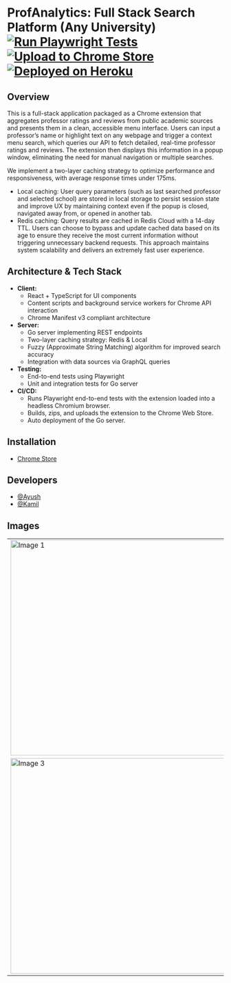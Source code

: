 # ProfAnalytics: Full Stack Search Platform (Any University) [![Run Playwright Tests](https://github.com/ayush-shah12/RMP-Insights-Full-Stack-Search-Platform/actions/workflows/playwright-tests.yml/badge.svg)](https://github.com/ayush-shah12/RMP-Insights-Full-Stack-Search-Platform/actions/workflows/playwright-tests.yml) [![Upload to Chrome Store](https://github.com/ayush-shah12/RMP-Insights-Full-Stack-Search-Platform/actions/workflows/publish-extension.yml/badge.svg)](https://github.com/ayush-shah12/RMP-Insights-Full-Stack-Search-Platform/actions/workflows/publish-extension.yml) [![Deployed on Heroku](https://img.shields.io/badge/deployed-Heroku-430098?logo=heroku&logoColor=white)](https://rmp-server-go-69d9e72e86ec.herokuapp.com/)


## Overview

This is a full-stack application packaged as a Chrome extension that aggregates professor ratings and reviews from public academic sources and presents them in a clean, accessible menu interface. Users can input a professor’s name or highlight text on any webpage and trigger a context menu search, which queries our API to fetch detailed, real-time professor ratings and reviews. The extension then displays this information in a popup window, eliminating the need for manual navigation or multiple searches. 

We implement a two-layer caching strategy to optimize performance and responsiveness, with average response times under 175ms.
- Local caching: User query parameters (such as last searched professor and selected school) are stored in local storage to persist session state and improve UX by maintaining context even if the popup is closed, navigated away from, or opened in another tab.
- Redis caching: Query results are cached in Redis Cloud with a 14-day TTL. Users can choose to bypass and update cached data based on its age to ensure they receive the most current information without triggering unnecessary backend requests. This approach maintains system scalability and delivers an extremely fast user experience.


## Architecture & Tech Stack

- **Client:**  
  - React + TypeScript for UI components
  - Content scripts and background service workers for Chrome API interaction
  - Chrome Manifest v3 compliant architecture
- **Server:**  
  - Go server implementing REST endpoints  
  - Two-layer caching strategy: Redis & Local
  - Fuzzy (Approximate String Matching) algorithm for improved search accuracy
  - Integration with data sources via GraphQL queries  
- **Testing:**  
  - End-to-end tests using Playwright  
  - Unit and integration tests for Go server  
- **CI/CD:**  
  - Runs Playwright end-to-end tests with the extension loaded into a headless Chromium browser.  
  - Builds, zips, and uploads the extension to the Chrome Web Store.  
  - Auto deployment of the Go server.  

## Installation

- [Chrome Store](https://chromewebstore.google.com/detail/rate-my-professor-extensi/alhijcehgndilnnedijemckkcpnnjolb)

## Developers

- [@Ayush](https://www.github.com/ayush-shah12)
- [@Kamil](https://www.github.com/KamilWoskowiak)

## Images

<table>
  <tr>
    <td><img width="500" alt="Image 1" src="https://github.com/user-attachments/assets/47bce57e-5a2e-4bcd-9c37-a60ecd1b5b8c" /></td>
    <td><img width="500" alt="Image 2" src="https://github.com/user-attachments/assets/1d629831-ae02-4da5-b508-b95d6942fa0f" /></td>
  </tr>
  <tr>
    <td><img width="500" alt="Image 3" src="https://github.com/user-attachments/assets/4b1602bf-c5dc-4b01-a04c-c767e74c542b" /></td>
    <td><img width="500" alt="Image 4" src="https://github.com/user-attachments/assets/a0dc5b5f-9119-4c7f-a100-db908d168644" /></td>
  </tr>
</table>
